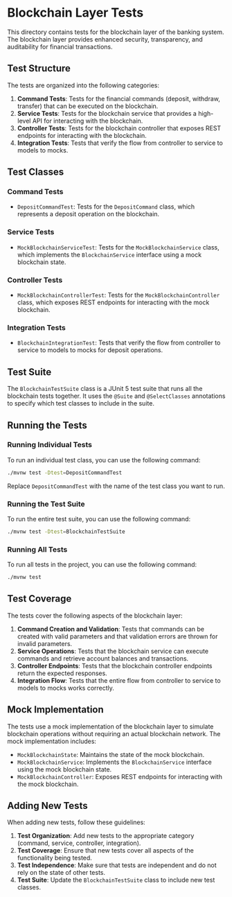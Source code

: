 # Blockchain Layer Tests

This directory contains tests for the blockchain layer of the banking system. The blockchain layer provides enhanced security, transparency, and auditability for financial transactions.

## Test Structure

The tests are organized into the following categories:

1. **Command Tests**: Tests for the financial commands (deposit, withdraw, transfer) that can be executed on the blockchain.
2. **Service Tests**: Tests for the blockchain service that provides a high-level API for interacting with the blockchain.
3. **Controller Tests**: Tests for the blockchain controller that exposes REST endpoints for interacting with the blockchain.
4. **Integration Tests**: Tests that verify the flow from controller to service to models to mocks.

## Test Classes

### Command Tests

- `DepositCommandTest`: Tests for the `DepositCommand` class, which represents a deposit operation on the blockchain.

### Service Tests

- `MockBlockchainServiceTest`: Tests for the `MockBlockchainService` class, which implements the `BlockchainService` interface using a mock blockchain state.

### Controller Tests

- `MockBlockchainControllerTest`: Tests for the `MockBlockchainController` class, which exposes REST endpoints for interacting with the mock blockchain.

### Integration Tests

- `BlockchainIntegrationTest`: Tests that verify the flow from controller to service to models to mocks for deposit operations.

## Test Suite

The `BlockchainTestSuite` class is a JUnit 5 test suite that runs all the blockchain tests together. It uses the `@Suite` and `@SelectClasses` annotations to specify which test classes to include in the suite.

## Running the Tests

### Running Individual Tests

To run an individual test class, you can use the following command:

```bash
./mvnw test -Dtest=DepositCommandTest
```

Replace `DepositCommandTest` with the name of the test class you want to run.

### Running the Test Suite

To run the entire test suite, you can use the following command:

```bash
./mvnw test -Dtest=BlockchainTestSuite
```

### Running All Tests

To run all tests in the project, you can use the following command:

```bash
./mvnw test
```

## Test Coverage

The tests cover the following aspects of the blockchain layer:

1. **Command Creation and Validation**: Tests that commands can be created with valid parameters and that validation errors are thrown for invalid parameters.
2. **Service Operations**: Tests that the blockchain service can execute commands and retrieve account balances and transactions.
3. **Controller Endpoints**: Tests that the blockchain controller endpoints return the expected responses.
4. **Integration Flow**: Tests that the entire flow from controller to service to models to mocks works correctly.

## Mock Implementation

The tests use a mock implementation of the blockchain layer to simulate blockchain operations without requiring an actual blockchain network. The mock implementation includes:

- `MockBlockchainState`: Maintains the state of the mock blockchain.
- `MockBlockchainService`: Implements the `BlockchainService` interface using the mock blockchain state.
- `MockBlockchainController`: Exposes REST endpoints for interacting with the mock blockchain.

## Adding New Tests

When adding new tests, follow these guidelines:

1. **Test Organization**: Add new tests to the appropriate category (command, service, controller, integration).
2. **Test Coverage**: Ensure that new tests cover all aspects of the functionality being tested.
3. **Test Independence**: Make sure that tests are independent and do not rely on the state of other tests.
4. **Test Suite**: Update the `BlockchainTestSuite` class to include new test classes.
